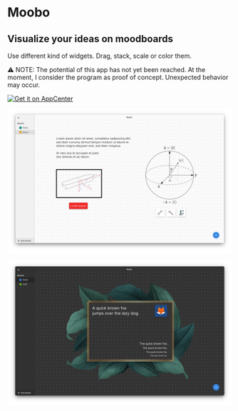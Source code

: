# Moobo

## Visualize your ideas on moodboards

Use different kind of widgets. Drag, stack, scale or color them.

⚠ NOTE: The potential of this app has not yet been reached. At the moment, I consider the program as proof of concept. Unexpected behavior may occur.

[![Get it on AppCenter](https://appcenter.elementary.io/badge.svg)](https://appcenter.elementary.io/com.github.brain-child.moobo)

![moobo light](/preview/moobo_light.png)

![moobo dark](/preview/moobo_dark.png)

